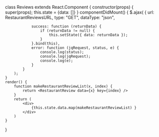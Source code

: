 class Reviews extends React.Component {
    constructor(props) {
        super(props);
        this.state = {data: []}
    }
    componentDidMount() {
        $.ajax(
            {
                url: RestaurantReviewsURL,
                type: "GET",
                dataType: "json",

                success: function (returnData) {
                    if (returnData != null) {
                        this.setState({ data: returnData });
                    }
                }.bind(this),
                error: function (jqRequest, status, e) {
                    console.log(status);
                    console.log(jqRequest);
                    console.log(e);
                }
            }
        );
    }
    render() {
        function makeRestaurantReviewList(x, index) {
            return <RestaurantReview data={x} key={index} />
        }
        return (
            <div>
                {this.state.data.map(makeRestaurantReviewList) }
            </div>
        )
    }

}
